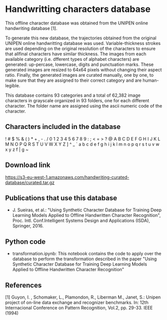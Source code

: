 # Handwritting characters database

This offline character database was obtained from the UNIPEN online handwriting database [1]. 

To generate this new database, the trajectories obtained from the original UNIPEN online handwritting database was used. Variable-thickness strokes are used depending on the original resolution of the characters to ensure that allfinal characters have similar thickness. The images from each available category (i.e. dfferent types of alphabet characters) are generated: up-percase, lowercase, digits and punctuation marks. These generated images are resized to 64x64 pixels without changing their aspect ratio. Finally, the generated images are curated manually, one by one, to make sure that they are assigned to their correct category and are human-legible.

This database contains 93 categories and a total of 62,382 image characters in grayscale organized in 93 folders, one for each different character. The folder name are assigned using the ascii numeric code of the character. 


## Characters included in the database

! # $ % & ( ) * + , - . / 0 1 2 3 4 5 6 7 8 9 : ; < = > ? @
A B C D E F G H I J K L M N O P Q R S T U V W X Y Z ] ^ _ `
a b c d e f g h i j k l m n o p q r s t u v w x y z f | g ~

## Download link
https://s3-eu-west-1.amazonaws.com/handwriting-curated-database/curated.tar.gz



## Publications that use this database

* J. Sueiras, et al.: "Using Synthetic Character Database for Training Deep Learning Models Applied to Offline Handwritten Character Recognition", Proc. Intl. Conf.Intelligent Systems Design and Applications (ISDA), Springer, 2016.


## Python code

- transformation.ipynb: This notebook contains the code to apply over the database to perform the transformation described in the paper  "Using Synthetic Character Database for Training Deep Learning Models Applied to Offline Handwritten Character Recognition"


## References

[1] Guyon, I. , Schomaker, L., Plamondon, R., Liberman M., Janet, S.: Unipen project of on-line data exchange and recognizer benchmarks. In: 12th Internacional Conference on Pattern Recognition, Vol.2, pp. 29-33. IEEE (1994)

